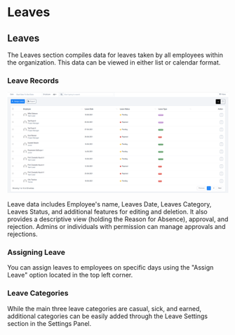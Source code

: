 # Leaves

## Leaves

The Leaves section compiles data for leaves taken by all employees within the organization. This data can be viewed in either list or calendar format.

### Leave Records

![Untitled](Leaves%20708f06b4ded0416e89378b3013e7484c/Untitled.png)

Leave data includes Employee's name, Leaves Date, Leaves Category, Leaves Status, and additional features for editing and deletion. It also provides a descriptive view (holding the Reason for Absence), approval, and rejection. Admins or individuals with permission can manage approvals and rejections.

### Assigning Leave

You can assign leaves to employees on specific days using the "Assign Leave" option located in the top left corner.

### Leave Categories

While the main three leave categories are casual, sick, and earned, additional categories can be easily added through the Leave Settings section in the Settings Panel.